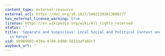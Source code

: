 ```yaml
---
content_type: external-resource
external_url: https://doi.org/10.1017/S0022381613000777
has_external_license_warning: true
license: https://en.wikipedia.org/wiki/All_rights_reserved
status: ''
title: 'Separate and Suspicious: Local Social and Political Context and Ethnic Tolerance
  in Kenya'
uid: db989002-439a-4740-bd08-5831dafa02cf
wayback_url: ''
---
```

